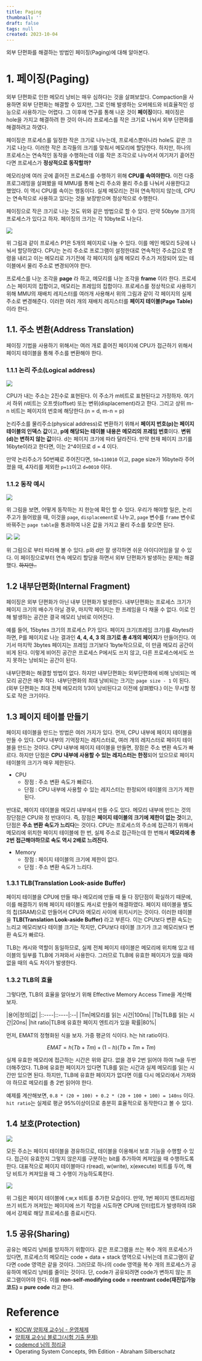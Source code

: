 ```yaml
---
title: Paging
thumbnail: ''
draft: false
tags: null
created: 2023-10-04
---
```


외부 단편화를 해결하는 방법인 페이징(Paging)에 대해 알아본다.

# 1. 페이징(Paging)

외부 단편화로 인한 메모리 낭비는 매우 심하다는 것을 살펴보았다. Compaction을 사용하면 외부 단편화는 해결할 수 있지만, 그로 인해 발생하는 오버헤드와 비효율적인 성능으로 사용하기는 어렵다. 그 이후에 연구를 통해 나온 것이 **페이징**이다. 페이징은 hole을 가지고 해결하려 한 것이 아니라 프로세스를 작은 크기로 나눠서 외부 단편화를 해결하려고 하였다.

페이징은 프로세스를 일정한 작은 크기로 나누는데, 프로세스뿐아니라 hole도 같은 크기로 나눈다. 이러한 작은 조각들의 크기를 맞춰서 메모리에 할당한다. 하지만, 하나의 프로세스는 연속적인 동작을 수행하는데 이를 작은 조각으로 나누어서 여기저기 흩어진다면 프로세스가 **정상적으로 동작할까?**

메모리상에 여러 곳에 흩어진 프로세스를 수행하기 위해 **CPU를 속여야한다.** 이전 다중프로그래밍을 살펴봤을 때 MMU를 통해 논리 주소와 물리 주소를 나눠서 사용한다고 했었다. 이 역시 CPU를 속이는 행동이다. 실제 메모리는 전혀 연속적이지 않는데, CPU는 연속적으로 사용하고 있다는 것을 보장받으며 정상적으로 수행한다.

페이징으로 작은 크기로 나눈 것도 위와 같은 방법으로 할 수 있다. 만약 50byte 크기의 프로세스가 있다고 하자. 페이징의 크기는 각 10byte로 나눈다.

![](os-Paging1.png)

위 그림과 같이 프로세스 P1은 5개의 페이지로 나눌 수 있다. 이를 메인 메모리 5곳에 나눠서 할당하였다. CPU는 논리 주소로 프로그램이 설정한대로 연속적인 주소값으로 명령을 내리고 이는 메모리로 가기전에 각 페이지의 실제 메모리 주소가 저장되어 있는 테이블에서 물리 주소로 변경되어야 한다.

프로세스를 나눈 조각을 **page** 라 하고, 메모리를 나눈 조각을 **frame** 이라 한다. 프로세스는 페이지의 집합이고, 메모리는 프레임의 집합이다. 프로세스를 정상적으로 사용하기 위해 MMU의 재배치 레지스터를 여러개 사용해서 위의 그림과 같이 각 페이지의 실제 주소로 변경해준다. 이러한 여러 개의 재배치 레지스터를 **페이지 테이블(Page Table)** 이라 한다.

## 1.1. 주소 변환(Address Translation)

페이징 기법을 사용하기 위해서는 여러 개로 흩어진 페이지에 CPU가 접근하기 위해서 페이지 테이블을 통해 주소를 변환해야 한다.

### 1.1.1 논리 주소(Logical address)

![](os-Paging2.png)

CPU가 내는 주소는 2진수로 표현된다. 이 주소가 m비트로 표현된다고 가정하자. 여기서 하위 n비트는 오프셋(offset) 또는 변위(displacement)라고 한다. 그리고 상위 m-n 비트는 페이지의 번호에 해당한다.(n = d, m-n = p)

논리주소를 물리주소(physical address)로 변환하기 위해서 **페이지 번호(p)는 페이지 테이블의 인덱스 값**이고, **p에 해당되는 테이블 내용은 메모리의 프레임 번호**이다. **변위(d)는 변하지 않는 값**이다. d는 페이지 크기에 따라 달라진다. 만약 현재 페이지 크기를 16byte이라고 한다면, 이는 2^4이므로 d = 4 이다.

만약 논리주소가 50번째로 주어진다면, `50=110010` 이고, page size가 16byte라 주어졌을 때, 4자리를 제외한 `p=11`이고 `d=0010` 이다.

### 1.1.2 동작 예시

![](os-Paging3.png)

위 그림을 보면, 어떻게 동작하는 지 한눈에 확인 할 수 있다. 우리가 해야할 일은, 논리 주고가 들어왔을 때, 이것을 `page`, `displacement`로 나누고, `page` 변수를 `frame` 변수로 바꿔주는 `page table`을 통과하여 나온 값을 가지고 물리 주소를 찾으면 된다.

![](os-Paging4.png)
![](os-Paging5.png)

위 그림으로 부터 따라해 볼 수 있다. p와 d만 잘 생각하면 쉬운 아이디어임을 알 수 있다. 이 페이징으로부터 연속 메모리 할당을 하면서 외부 단편화가 발생하는 문제는 해결했다. ~~하지만..~~

## 1.2 내부단편화(Internal Fragment)

페이징은 외부 단편화가 아닌 내부 단편화가 발생한다. 내부단편화는 프로세스 크기가 페이지 크기의 배수가 아닐 경우, 마지막 페이지는 한 프레임을 다 채울 수 없다. 이로 인해 발생하는 공간은 결국 메모리 낭비로 이어진다.

예를 들어, 15bytes 크기의 프로세스 P가 있다. 페이지 크기(프레임 크기)를 4bytes라 하면, P를 페이지로 나눈 결과인 **4, 4, 4, 3 의 크기로 총 4개의 페이지**가 만들어진다. 여기서 마지막 3bytes 페이지는 프레임 크기보다 1byte작으므로, 이 만큼 메모리 공간이 비게 된다. 이렇게 비어진 공간은 프로세스 P에서도 쓰지 않고, 다른 프로세스에서도 쓰지 못하는 낭비되는 공간이 된다.

내부단편화는 해결할 방법이 없다. 하지만 내부단편화는 외부단편화에 비해 낭비되는 메모리 공간은 매우 적다. 내부단편화의 최대 낭비되는 크기는 `page size - 1` 이 된다.(외부 단편화는 최대 전체 메모리의 1/3이 낭비된다고 이전에 살펴봤다.) 이는 무시할 정도로 작은 크기이다.

## 1.3 페이지 테이블 만들기

페이지 테이블을 만드는 방법은 여러 가지가 있다. 먼저, CPU 내부에 페이지 테이블을 만들 수 있다. CPU 내부의 기억장치는 레지스터로, 여러 개의 레지스터로 페이지 테이블을 만드는 것이다. CPU 내부에 페이지 테이블을 만들면, 장점은 주소 변환 속도가 빠르다. 하지만 단점은 **CPU 내부에 사용할 수 있는 레지스터는 한정**되어 있으므로 페이지 테이블의 크기가 매우 제한된다.

* CPU
  * 장점 : 주소 변환 속도가 빠르다.
  * 단점 : CPU 내부에 사용할 수 있는 레지스터는 한정되어 테이블의 크기가 제한된다.

반대로, 페이지 테이블을 메모리 내부에서 만들 수도 있다. 메모리 내부에 만드는 것의 장단점은 CPU와 정 반대이다. 즉, 장점은 **페이지 테이블의 크기에 제한이 없는 것**이고, 단점은 **주소 변환 속도가 느리다**는 것이다. CPU는 프로세스의 주소에 접근하기 위해서 메모리에 위치한 페이지 테이블에 한 번, 실제 주소로 접근하는데 한 번해서 **메모리에 총 2번 접근해야하므로 속도 역시 2배로 느려진다.**

* Memory
  * 장점 : 페이지 테이블의 크기에 제한이 없다.
  * 단점 : 주소 변환 속도가 느리다.

### 1.3.1 TLB(Translation Look-aside Buffer)

페이지 테이블을 CPU에 만들 때나 메모리에 만들 때 둘 다 장단점이 확실하기 때문에, 이를 해결하기 위해 페이지 테이블도 캐시로 만들어 해결하였다. 페이지 테이블을 별도의 칩(SRAM)으로 만들어서 CPU와 메모리 사이에 위치시키는 것이다. 이러한 테이블을 **TLB(Translation Look-aside Buffer)** 라고 부른다. 이는 CPU보다 변환 속도는 느리고 메모리보다 테이블 크기는 작지만, CPU보다 테이블 크기가 크고 메모리보다 변환 속도가 빠르다.

TLB는 캐시와 역할이 동일하므로, 실제 전체 페이지 테이블은 메모리에 위치해 있고 테이블의 일부를 TLB에 가져와서 사용한다. 그러므로 TLB에 유효한 페이지가 있을 때와 없을 때의 속도 차이가 발생한다.

### 1.3.2 TLB의 효율

그렇다면, TLB의 효율을 알아보기 위해 Effective Memory Access Time을 계산해보자.

|용어|정의|값|
|::----|::----|:--|
|Tm|메모리를 읽는 시간|100ns|
|Tb|TLB를 읽는 시간|20ns|
|hit ratio|TLB에 유효한 페이지 엔트리가 있을 확률|80%|

먼저, EMAT의 정형화된 식을 보자. 가중 평균의 식이다. h는 hit ratio이다.

$$
EMAT = h(Tb + Tm) + (1 - h)(Tb + Tm + Tm)
$$

실제 유효한 메모리에 접근하는 시간은 위와 같다. 없을 경우 2번 읽어야 하여 `Tm`을 두번 더해주었다. TLB에 유효한 페이지가 있다면 TLB를 읽는 시간과 실제 메모리를 읽는 시간만 있으면 된다. 하지만, TLB에 유효한 페이지가 없다면 이를 다시 메모리에서 가져와야 하므로 메모리를 총 2번 읽어야 한다.

예제를 계산해보면, `0.8 * (20 + 100) + 0.2 * (20 + 100 + 100) = 140ns` 이다. `hit ratio`는 실제로 평균 95%이상이므로 충분히 효율적으로 동작한다고 볼 수 있다.

## 1.4 보호(Protection)

![](os-Paging6.png)

모든 주소는 페이지 테이블을 경유하므로, 테이블을 이용해서 보호 기능을 수행할 수 있다. 접근이 유효한지 그렇지 않은지를 구분하는 bit를 추가하여 켜져있을 때 수행하도록 한다. 대표적으로 페이지 테이블마다 r(read), w(write), x(execute) 비트를 두어, 해당 비트가 켜져있을 때 그 수행이 가능하도록한다.

![](os-Paging7.png)

위 그림은 페이지 테이블에 r,w,x 비트를 추가한 모습이다. 만약, 1번 페이지 엔트리처럼 쓰기 비트가 꺼져있는 페이지에 쓰기 작업을 시도하면 CPU에 인터럽트가 발생하여 ISR에서 강제로 해당 프로세스를 종료시킨다.

## 1.5 공유(Sharing)

공유는 메모리 낭비를 방지하기 위함이다. 같은 프로그램을 쓰는 복수 개의 프로세스가 있다면, 프로세스의 메모리는 code + data + stack 영역으로 나뉘는데 프로그램이 같다면 code 영역은 같을 것이다. 그러므로 하나의 code 영역을 복수 개의 프로세스가 공유하여 메모리 낭비를 줄이는 것이다. 단, code가 공유되려면 code가 변하지 않는 프로그램이어야 한다. 이를 **non-self-modifying code = reentrant code(재진입가능 코드) = pure code** 라고 한다.

# Reference

* [KOCW 양희재 교수님 - 운영체제](http://www.kocw.net/home/search/kemView.do?kemId=978503)
* [양희재 교수님 블로그(시험 기출 문제)](https://m.blog.naver.com/PostList.nhn?blogId=hjyang0&categoryNo=13)
* [codemcd 님의 정리글](https://velog.io/@codemcd/)
* Operating System Concepts, 9th Edition - Abraham Silberschatz
